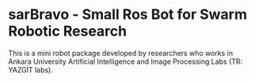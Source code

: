# sarBravo - Small Ros Bot for Swarm Robotic Research

This is a mini robot package developed by researchers who works in Ankara University Artificial Intelligence and Image Processing Labs (TR: YAZGİT labs).

